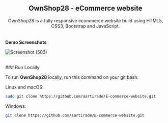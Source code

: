 <h2 align="center">OwnShop28 - eCommerce website</h2>
<div align="center">
OwnShop28 is a fully responsive ecommerce website build using HTML5, CSS3, Bootstrap and JavaScript.


</div>
<br />
<br>
<b>Demo Screenshots</b>

![Screenshot (503)](https://user-images.githubusercontent.com/66359747/182465784-b2a9360d-49c1-45a1-8787-e1328c5aa712.png)


<br>
### Run Locally

To run **OwnShop28** locally, run this command on your git bash:


Linux and macOS:

```bash
sudo git clone https://github.com/aartirade/E-commerce-website.git
```

Windows:

```bash
git clone https://github.com/aartirade/E-commerce-website.git
```



